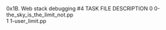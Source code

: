 0x1B. Web stack debugging #4
TASK	FILE	DESCRIPTION
0	0-the_sky_is_the_limit_not.pp	
1	1-user_limit.pp	
